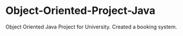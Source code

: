 # Object-Oriented-Project-Java

Object Oriented Java Project for University. Created a booking system.
